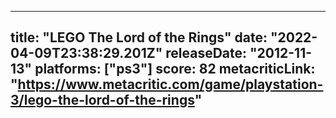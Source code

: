 
---
title: "LEGO The Lord of the Rings"
date: "2022-04-09T23:38:29.201Z"
releaseDate: "2012-11-13"
platforms: ["ps3"]
score: 82
metacriticLink: "https://www.metacritic.com/game/playstation-3/lego-the-lord-of-the-rings"
---
